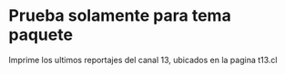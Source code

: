 # Prueba solamente para tema paquete

Imprime los ultimos reportajes del canal 13, ubicados en la pagina t13.cl 